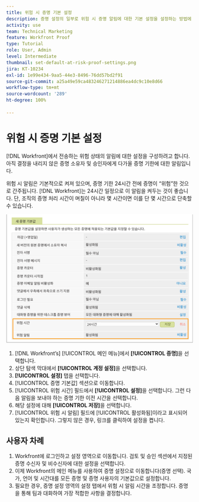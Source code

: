 ```yaml
---
title: 위험 시 증명 기본 설정
description: 증명 설정의 일부로 위험 시 증명 알림에 대한 기본 설정을 설정하는 방법에 대해 알아봅니다.
activity: use
team: Technical Marketing
feature: Workfront Proof
type: Tutorial
role: User, Admin
level: Intermediate
thumbnail: set-default-at-risk-proof-settings.png
jira: KT-10234
exl-id: 1e99e434-9aa5-44e3-8496-76dd57bd2f91
source-git-commit: a25a49e59ca483246271214886ea4dc9c10e8d66
workflow-type: tm+mt
source-wordcount: '289'
ht-degree: 100%

---
```


# 위험 시 증명 기본 설정

[!DNL Workfront]에서 전송하는 위험 상태의 알림에 대한 설정을 구성하려고 합니다. 아직 결정을 내리지 않은 증명 소유자 및 승인자에게 다가올 증명 기한에 대한 알림입니다.

위험 시 알림은 기본적으로 켜져 있으며, 증명 기한 24시간 전에 증명이 “위험”한 것으로 간주됩니다. [!DNL Workfront]는 24시간 일정으로 이 알림을 켜두는 것이 좋습니다. 단, 조직의 증명 처리 시간이 며칠이 아니라 몇 시간이면 이를 단 몇 시간으로 단축할 수 있습니다.

![위험 시 알림에 대한 증명 설정](assets/proof-system-setups-at-risk-default-1.png)

1. [!DNL Workfront’s] [!UICONTROL 메인 메뉴]에서 **[!UICONTROL 증명]**&#x200B;을 선택합니다.
1. 상단 탐색 막대에서 **[!UICONTROL 계정 설정]**&#x200B;을 선택합니다.
1. **[!UICONTROL 설정]** 탭을 선택합니다.
1. [!UICONTROL 증명 기본값] 섹션으로 이동합니다.
1. [!UICONTROL 위험 시간] 필드에서 **[!UICONTROL 설정]**&#x200B;을 선택합니다. 그런 다음 알림을 보내야 하는 증명 기한 이전 시간을 선택합니다.
1. 해당 설정에 대해 **[!UICONTROL 저장]**&#x200B;을 선택합니다.
1. [!UICONTROL 위험 시 알림] 필드에 [!UICONTROL 활성화됨]이라고 표시되어 있는지 확인합니다. 그렇지 않은 경우, 링크를 클릭하여 설정을 켭니다.

## 사용자 차례

1. Workfront에 로그인하고 설정 영역으로 이동합니다. 검토 및 승인 섹션에서 지정된 증명 수신자 및 비수신자에 대한 설정을 선택합니다.
1. 이제 Workfront의 메인 메뉴를 사용하여 증명 설정으로 이동합니다(증명 선택). 국가, 언어 및 시간대를 모든 증명 및 증명 사용자의 기본값으로 설정합니다.
1. 필요한 경우, 증명 설정 영역의 설정 탭에서 위험 시 알림 시간을 조정합니다. 증명을 통해 팀과 대화하여 가장 적합한 사항을 결정합니다.

<!--
Lean More URLs
-->
